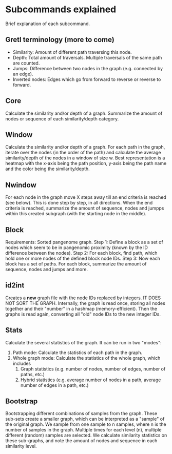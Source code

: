 # Subcommands explained

Brief explanation of each subcommand. 

## Gretl terminology (more to come)
- Similarity: Amount of different path traversing this node.
- Depth: Total amount of traversals. Multiple traversals of the same path are counted.
- Jumps: Difference between two nodes in the graph (e.g. connected by an edge). 
- Inverted nodes: Edges which go from forward to reverse or reverse to forward.

## Core 
Calculate the similarity and/or depth of a graph. Summarize the amount of nodes or sequence of each similarity/depth category. 

## Window
Calculate the similarity and/or depth of a graph. For each path in the graph, iterate over the nodes (in the order of the path) and calculate the average similarity/depth of the nodes in a window of size w. Best representation is a heatmap with the x-axis being the path position, y-axis being the path name and the color being the similarity/depth.

## Nwindow
For each node in the graph move X steps away till an end criteria is reached (see below). This is done step by step, in all directions. When the end criteria is reached, summarize the amount of sequence, nodes and jumpps within this created subgraph (with the starting node in the middle).

## Block 
Requirements: Sorted pangenome graph.
Step 1: Define a block as a set of nodes which seem to be in pangenomic proximity (known by the ID difference between the nodes).
Step 2: For each block, find path, which hold one or more nodes of the defined block node IDs. 
Step 3: Now each block has a set of paths. For each block, summarize the amount of sequence, nodes and jumps and more.


## id2int
Creates a **new** graph file with the node IDs replaced by integers. IT DOES NOT SORT THE GRAPH.
Internally, the graph is read once, storing all nodes together and their "number" in a hashmap (memory-efficient). Then the graphs is read again, converting all "old" node IDs to the new integer IDs.


## Stats
Calculate the several statistics of the graph. It can be run in two "modes": 
1. Path mode: Calculate the statistics of each path in the graph.
2. Whole graph mode: Calculate the statistics of the whole graph, which includes
   1. Graph statistics (e.g. number of nodes, number of edges, number of paths, etc.)
   2. Hybrid statistics (e.g. average number of nodes in a path, average number of edges in a path, etc.)

## Bootstrap
Bootstrapping different combinations of samples from the graph. These sub-sets create a smaller graph, which can be interpreted as a "sample" of the original graph. We sample from one sample to n samples, where n is the number of samples in the graph. Multiple times for each level (n), multiple different (random) samples are selected. We calculate similarity statistics on these sub-graphs, and note the amount of nodes and sequence in each similarity level.